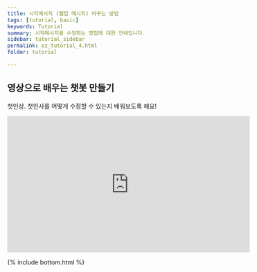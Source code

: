 ```yaml
---
title: 시작메시지 (웰컴 메시지) 바꾸는 방법
tags: [tutorial, basic]
keywords: Tutorial
summary: 시작메시지를 수정하는 방법에 대한 안내입니다.
sidebar: tutorial_sidebar
permalink: ez_tutorial_4.html
folder: tutorial

---
```



## 영상으로 배우는 챗봇 만들기
첫인상. 첫인사를 어떻게 수정할 수 있는지 배워보도록 해요!

<div class="videowrapper">
<iframe width="560" height="315" src="https://www.youtube.com/embed/jcETPzRanjA" frameborder="0" allow="accelerometer; autoplay; encrypted-media; gyroscope; picture-in-picture" allowfullscreen></iframe>
</div>


{% include bottom.html %}

